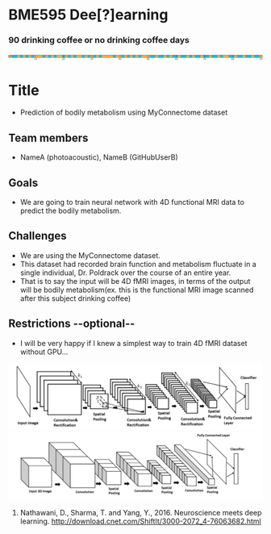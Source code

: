# BME595 Dee[?]earning
### 90 drinking coffee or no drinking coffee days
![Coffee or NoCoffee](https://github.com/photoacoustic/bme595-project-2017/blob/master/project/Screen%20Shot%202017-10-12%20at%203.58.06%20PM.png)
# Title  
- Prediction of bodily metabolism using MyConnectome dataset
## Team members  
- NameA (photoacoustic), NameB (GitHubUserB)
## Goals  
- We are going to train neural network with 4D functional MRI data to predict the bodily metabolism.
## Challenges
- We are using the MyConnectome dataset.  
- This dataset had recorded brain function and metabolism fluctuate in a single individual, Dr. Poldrack over the course of an entire year.  
- That is to say the input will be 4D fMRI images, in terms of the output will be bodily metabolism(ex. this is the functional MRI image scanned after this subject drinking coffee)  
## Restrictions --optional--  
- I will be very happy if I knew a simplest way to train 4D fMRI dataset without GPU...

![2D](https://github.com/photoacoustic/bme595-project-2017/blob/master/project/Screen%20Shot%202017-10-11%20at%209.34.54%20PM.png)
![3D](https://github.com/photoacoustic/bme595-project-2017/blob/master/project/Screen%20Shot%202017-10-11%20at%209.35.09%20PM.png)

1. Nathawani, D., Sharma, T. and Yang, Y., 2016. Neuroscience meets deep learning.
http://download.cnet.com/ShiftIt/3000-2072_4-76063682.html
